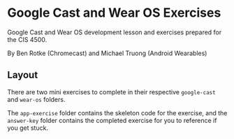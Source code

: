 # Google Cast and Wear OS Exercises
Google Cast and Wear OS development lesson and exercises prepared for the CIS 4500.

By Ben Rotke (Chromecast) and Michael Truong (Android Wearables)

## Layout
There are two mini exercises to complete in their respective `google-cast` and `wear-os` folders.

The `app-exercise` folder contains the skeleton code for the exercise,
and the `answer-key` folder contains the completed exercise for you to reference if you get stuck.
